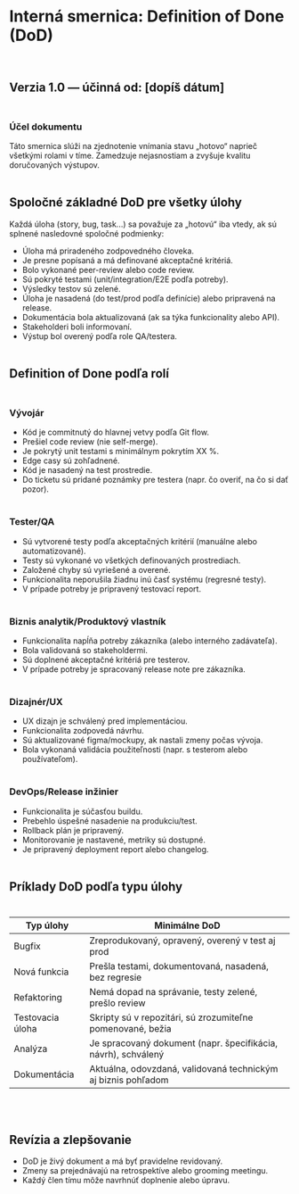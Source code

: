 # Interná smernica: Definition of Done (DoD)<br><br>
## Verzia 1.0 — účinná od: [dopíš dátum]<br><br>

### Účel dokumentu<br>
Táto smernica slúži na zjednotenie vnímania stavu „hotovo“ naprieč všetkými rolami v tíme. Zamedzuje nejasnostiam a zvyšuje kvalitu doručovaných výstupov.<br><br>

## Spoločné základné DoD pre všetky úlohy<br>
Každá úloha (story, bug, task...) sa považuje za „hotovú“ iba vtedy, ak sú splnené nasledovné spoločné podmienky:<br>
- Úloha má priradeného zodpovedného človeka.<br>
- Je presne popísaná a má definované akceptačné kritériá.<br>
- Bolo vykonané peer-review alebo code review.<br>
- Sú pokryté testami (unit/integration/E2E podľa potreby).<br>
- Výsledky testov sú zelené.<br>
- Úloha je nasadená (do test/prod podľa definície) alebo pripravená na release.<br>
- Dokumentácia bola aktualizovaná (ak sa týka funkcionality alebo API).<br>
- Stakeholderi boli informovaní.<br>
- Výstup bol overený podľa role QA/testera.<br><br>

## Definition of Done podľa rolí<br><br>

### Vývojár<br>
- Kód je commitnutý do hlavnej vetvy podľa Git flow.<br>
- Prešiel code review (nie self-merge).<br>
- Je pokrytý unit testami s minimálnym pokrytím XX %.<br>
- Edge casy sú zohľadnené.<br>
- Kód je nasadený na test prostredie.<br>
- Do ticketu sú pridané poznámky pre testera (napr. čo overiť, na čo si dať pozor).<br><br>

### Tester/QA<br>
- Sú vytvorené testy podľa akceptačných kritérií (manuálne alebo automatizované).<br>
- Testy sú vykonané vo všetkých definovaných prostrediach.<br>
- Založené chyby sú vyriešené a overené.<br>
- Funkcionalita neporušila žiadnu inú časť systému (regresné testy).<br>
- V prípade potreby je pripravený testovací report.<br><br>

### Biznis analytik/Produktový vlastník<br>
- Funkcionalita napĺňa potreby zákazníka (alebo interného zadávateľa).<br>
- Bola validovaná so stakeholdermi.<br>
- Sú doplnené akceptačné kritériá pre testerov.<br>
- V prípade potreby je spracovaný release note pre zákazníka.<br><br>

### Dizajnér/UX<br>
- UX dizajn je schválený pred implementáciou.<br>
- Funkcionalita zodpovedá návrhu.<br>
- Sú aktualizované figma/mockupy, ak nastali zmeny počas vývoja.<br>
- Bola vykonaná validácia použiteľnosti (napr. s testerom alebo používateľom).<br><br>

### DevOps/Release inžinier<br>
- Funkcionalita je súčasťou buildu.<br>
- Prebehlo úspešné nasadenie na produkciu/test.<br>
- Rollback plán je pripravený.<br>
- Monitorovanie je nastavené, metriky sú dostupné.<br>
- Je pripravený deployment report alebo changelog.<br><br>

## Príklady DoD podľa typu úlohy<br><br>

| Typ úlohy         | Minimálne DoD                                               |
|-------------------|-------------------------------------------------------------|
| Bugfix            | Zreprodukovaný, opravený, overený v test aj prod            |
| Nová funkcia      | Prešla testami, dokumentovaná, nasadená, bez regresie       |
| Refaktoring       | Nemá dopad na správanie, testy zelené, prešlo review        |
| Testovacia úloha  | Skripty sú v repozitári, sú zrozumiteľne pomenované, bežia  |
| Analýza           | Je spracovaný dokument (napr. špecifikácia, návrh), schválený|
| Dokumentácia      | Aktuálna, odovzdaná, validovaná technickým aj biznis pohľadom|
<br><br>

## Revízia a zlepšovanie<br>
- DoD je živý dokument a má byť pravidelne revidovaný.<br>
- Zmeny sa prejednávajú na retrospektíve alebo grooming meetingu.<br>
- Každý člen tímu môže navrhnúť doplnenie alebo úpravu.<br>
